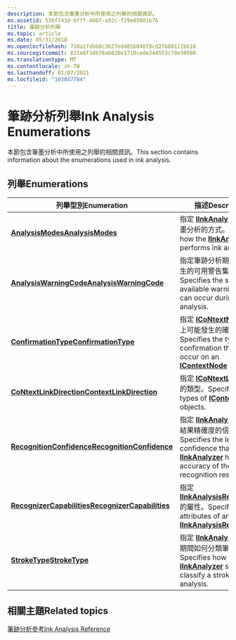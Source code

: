 ```yaml
---
description: 本節包含筆墨分析中所使用之列舉的相關資訊。
ms.assetid: 536f743d-bfff-4607-a92c-f29e49881b76
title: 筆跡分析列舉
ms.topic: article
ms.date: 05/31/2018
ms.openlocfilehash: 710a1fdbb8c3627ed4856048f8cd27b80112bb16
ms.sourcegitcommit: 831e8f3db78ab820e1710cede244553c70e50500
ms.translationtype: MT
ms.contentlocale: zh-TW
ms.lasthandoff: 01/07/2021
ms.locfileid: "103847784"
---
```

# <a name="ink-analysis-enumerations"></a><span data-ttu-id="337c6-103">筆跡分析列舉</span><span class="sxs-lookup"><span data-stu-id="337c6-103">Ink Analysis Enumerations</span></span>

<span data-ttu-id="337c6-104">本節包含筆墨分析中所使用之列舉的相關資訊。</span><span class="sxs-lookup"><span data-stu-id="337c6-104">This section contains information about the enumerations used in ink analysis.</span></span>

## <a name="enumerations"></a><span data-ttu-id="337c6-105">列舉</span><span class="sxs-lookup"><span data-stu-id="337c6-105">Enumerations</span></span>



| <span data-ttu-id="337c6-106">列舉型別</span><span class="sxs-lookup"><span data-stu-id="337c6-106">Enumeration</span></span>                                              | <span data-ttu-id="337c6-107">描述</span><span class="sxs-lookup"><span data-stu-id="337c6-107">Description</span></span>                                                                                                                               |
|----------------------------------------------------------|-------------------------------------------------------------------------------------------------------------------------------------------|
| [<span data-ttu-id="337c6-108">**AnalysisModes**</span><span class="sxs-lookup"><span data-stu-id="337c6-108">**AnalysisModes**</span></span>](analysismodes.md)                   | <span data-ttu-id="337c6-109">指定 [**IInkAnalyzer**](iinkanalyzer.md) 執行筆墨分析的方式。</span><span class="sxs-lookup"><span data-stu-id="337c6-109">Specifies how the [**IInkAnalyzer**](iinkanalyzer.md) performs ink analysis.</span></span><br/>                                                  |
| [<span data-ttu-id="337c6-110">**AnalysisWarningCode**</span><span class="sxs-lookup"><span data-stu-id="337c6-110">**AnalysisWarningCode**</span></span>](analysiswarningcode.md)       | <span data-ttu-id="337c6-111">指定筆跡分析期間可能發生的可用警告集。</span><span class="sxs-lookup"><span data-stu-id="337c6-111">Specifies the set of available warnings that can occur during ink analysis.</span></span><br/>                                                    |
| [<span data-ttu-id="337c6-112">**ConfirmationType**</span><span class="sxs-lookup"><span data-stu-id="337c6-112">**ConfirmationType**</span></span>](confirmationtype.md)             | <span data-ttu-id="337c6-113">指定 [**ICoNtextNode**](icontextnode.md) 物件上可能發生的確認類型。</span><span class="sxs-lookup"><span data-stu-id="337c6-113">Specifies the type of confirmation that can occur on an [**IContextNode**](icontextnode.md) object.</span></span><br/>                           |
| [<span data-ttu-id="337c6-114">**CoNtextLinkDirection**</span><span class="sxs-lookup"><span data-stu-id="337c6-114">**ContextLinkDirection**</span></span>](contextlinkdirection.md)     | <span data-ttu-id="337c6-115">指定 [**ICoNtextLink**](icontextlink.md) 物件的類型。</span><span class="sxs-lookup"><span data-stu-id="337c6-115">Specifies the types of [**IContextLink**](icontextlink.md) objects.</span></span><br/>                                                           |
| [<span data-ttu-id="337c6-116">**RecognitionConfidence**</span><span class="sxs-lookup"><span data-stu-id="337c6-116">**RecognitionConfidence**</span></span>](recognitionconfidence.md)   | <span data-ttu-id="337c6-117">指定 [**IInkAnalyzer**](iinkanalyzer.md) 對辨識結果精確度的信賴等級。</span><span class="sxs-lookup"><span data-stu-id="337c6-117">Specifies the level of confidence that the [**IInkAnalyzer**](iinkanalyzer.md) has in the accuracy of the recognition result.</span></span><br/> |
| [<span data-ttu-id="337c6-118">**RecognizerCapabilities**</span><span class="sxs-lookup"><span data-stu-id="337c6-118">**RecognizerCapabilities**</span></span>](recognizercapabilities.md) | <span data-ttu-id="337c6-119">指定 [**IInkAnalysisRecognizer**](iinkanalysisrecognizer.md)的屬性。</span><span class="sxs-lookup"><span data-stu-id="337c6-119">Specifies the attributes of an [**IInkAnalysisRecognizer**](iinkanalysisrecognizer.md).</span></span><br/>                                       |
| [<span data-ttu-id="337c6-120">**StrokeType**</span><span class="sxs-lookup"><span data-stu-id="337c6-120">**StrokeType**</span></span>](stroketype.md)                         | <span data-ttu-id="337c6-121">指定 [**IInkAnalyzer**](iinkanalyzer.md) 在分析期間如何分類筆劃。</span><span class="sxs-lookup"><span data-stu-id="337c6-121">Specifies how the [**IInkAnalyzer**](iinkanalyzer.md) should classify a stroke during analysis.</span></span><br/>                               |



 

## <a name="related-topics"></a><span data-ttu-id="337c6-122">相關主題</span><span class="sxs-lookup"><span data-stu-id="337c6-122">Related topics</span></span>

<dl> <dt>

[<span data-ttu-id="337c6-123">筆跡分析參考</span><span class="sxs-lookup"><span data-stu-id="337c6-123">Ink Analysis Reference</span></span>](ink-analysis-reference.md)
</dt> </dl>

 

 




